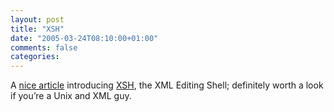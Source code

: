 ```yaml
---
layout: post
title: "XSH"
date: "2005-03-24T08:10:00+01:00"
comments: false
categories: 
---
```


<p>A <a href="http://www.devx.com/xml/Article/27567">nice article</a> introducing <a href="http://xsh.sourceforge.net/download.html">XSH</a>, the XML Editing Shell; definitely worth a look if you&#8217;re a Unix and XML guy.</p>


